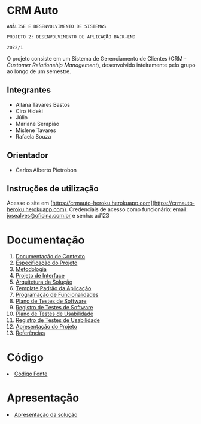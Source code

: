 # CRM Auto

`ANÁLISE E DESENVOLVIMENTO DE SISTEMAS`

`PROJETO 2: DESENVOLVIMENTO DE APLICAÇÃO BACK-END`

`2022/1`

O projeto consiste em um Sistema de Gerenciamento de Clientes (CRM - _Customer Relationship Management_), desenvolvido inteiramente pelo grupo ao longo de um semestre.

## Integrantes

* Allana Tavares Bastos
* Ciro Hideki
* Júlio
* Mariane Serapião
* Mislene Tavares
* Rafaela Souza    
 ## Orientador 

* Carlos Alberto Pietrobon

## Instruções de utilização

Acesse o site em [https://crmauto-heroku.herokuapp.com](https://crmauto-heroku.herokuapp.com). 
Credenciais de acesso como funcionário: email: josealves@oficina.com.br e senha: ad123

# Documentação

<ol>
<li><a href="docs/01-Documentação de Contexto.md"> Documentação de Contexto</a></li>
<li><a href="docs/02-Especificação do Projeto.md"> Especificação do Projeto</a></li>
<li><a href="docs/03-Metodologia.md"> Metodologia</a></li>
<li><a href="docs/04-Projeto de Interface.md"> Projeto de Interface</a></li>
<li><a href="docs/05-Arquitetura da Solução.md"> Arquitetura da Solução</a></li>
<li><a href="docs/06-Template Padrão da Aplicação.md"> Template Padrão da Aplicação</a></li>
<li><a href="docs/07-Programação de Funcionalidades.md"> Programação de Funcionalidades</a></li>
<li><a href="docs/08-Plano de Testes de Software.md"> Plano de Testes de Software</a></li>
<li><a href="docs/09-Registro de Testes de Software.md"> Registro de Testes de Software</a></li>
<li><a href="docs/10-Plano de Testes de Usabilidade.md"> Plano de Testes de Usabilidade</a></li>
<li><a href="docs/11-Registro de Testes de Usabilidade.md"> Registro de Testes de Usabilidade</a></li>
<li><a href="docs/12-Apresentação do Projeto.md"> Apresentação do Projeto</a></li>
<li><a href="docs/13-Referências.md"> Referências</a></li>
</ol>

# Código

<li><a href="src/README.md"> Código Fonte</a></li>

# Apresentação

<li><a href="presentation/README.md"> Apresentação da solução</a></li>
